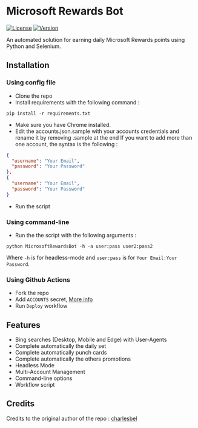 # Microsoft Rewards Bot
[![License](https://img.shields.io/badge/license-MIT-green.svg?style=flat)](LICENSE)
[![Version](https://img.shields.io/badge/version-v0.1-blue.svg?style=flat)](#)

An automated solution for earning daily Microsoft Rewards points using Python and Selenium.

## Installation

### Using config file
* Clone the repo
* Install requirements with the following command :
 ```
 pip install -r requirements.txt
 ```
* Make sure you have Chrome installed.
* Edit the accounts.json.sample with your accounts credentials and rename it by removing .sample at the end
If you want to add more than one account, the syntax is the following :
```json
{
  "username": "Your Email",
  "password": "Your Password"
},
{
  "username": "Your Email",
  "password": "Your Password"
}
```
* Run the script
### Using command-line
* Run the the script with the following arguments :
 ```
python MicrosoftRewardsBot -h -a user:pass user2:pass2
 ```
 Where `-h` is for headless-mode and `user:pass` is for `Your Email:Your Password`.
### Using Github Actions
* Fork the repo
* Add `ACCOUNTS` secret, [More info](https://github.com/Azure/actions-workflow-samples/blob/master/assets/create-secrets-for-GitHub-workflows.md)
* Run `Deploy` workflow
 
## Features
* Bing searches (Desktop, Mobile and Edge) with User-Agents
* Complete automatically the daily set
* Complete automatically punch cards
* Complete automatically the others promotions
* Headless Mode
* Multi-Account Management
* Command-line options
* Workflow script

## Credits
Credits to the original author of the repo : [charlesbel](https://github.com/charlesbel)
